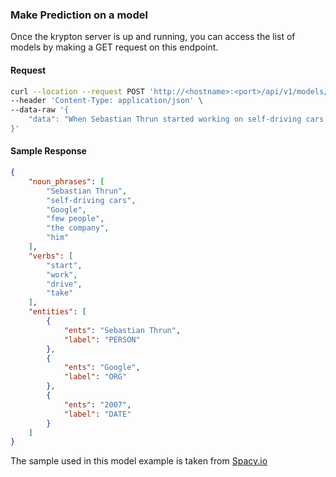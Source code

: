 ### Make Prediction on a model

Once the krypton server is up and running, you can access the list of models by making a GET request on this endpoint.

#### Request
```bash
curl --location --request POST 'http://<hostname>:<port>/api/v1/models/<model_name>/predict' \
--header 'Content-Type: application/json' \
--data-raw '{
    "data": "When Sebastian Thrun started working on self-driving cars at Google in 2007, few people outside of the company took him seriously."
}'
```

#### Sample Response
```json
{
    "noun_phrases": [
        "Sebastian Thrun",
        "self-driving cars",
        "Google",
        "few people",
        "the company",
        "him"
    ],
    "verbs": [
        "start",
        "work",
        "drive",
        "take"
    ],
    "entities": [
        {
            "ents": "Sebastian Thrun",
            "label": "PERSON"
        },
        {
            "ents": "Google",
            "label": "ORG"
        },
        {
            "ents": "2007",
            "label": "DATE"
        }
    ]
}
```

The sample used in this model example is taken from [Spacy.io](https://spacy.io/)